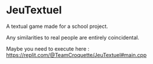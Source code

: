 # JeuTextuel

A textual game made for a school project.

Any similarities to real people are entirely coincidental.

Maybe you need to execute here : https://replit.com/@TeamCroquette/JeuTextuel#main.cpp
